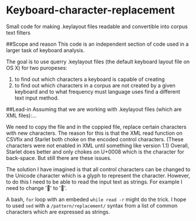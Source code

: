 # Keyboard-character-replacement
Small code for making .keylayout files readable and convertible into corpus text filters

##Scope and reason
This code is an independent section of code used in a larger task of keyboard analysis.

The goal is to use querry .keylayout files (the default keyboard layout file on OS X) for two puropeses:
  1. to find out which characters a keyboard is capable of creating
  2. to find out which characters in a corpus are not created by a given keyboard and to what frequency must language uses find a different text input method.

##Lead-in
Assuming that we are working with .keylayout files (which are XML files):...

We need to copy the file and in the coppied file, replace certain characters with new characters. The reason for this is that the XML read function on CSVfix and Starlet both choke on the encoded control characters. (These characters were not enabled in XML until something like version 1.1) Overall, Starlet does better and only chokes on U+0008 which is the character for back-space. But still there are these issues.

The solution I have imagined is that all control characters can be changed to the Unicode character which is a glyph to represent the character. However, to do this I need to be able to read the input text as strings. For example I need to change '&#x0001;' to '␁'. 

A bash, `for` loop with an embeded `while read -r` might do the trick. I hope to used `sed` with a `/pattern/replacement/` syntax from a list of common characters which are expressed as strings. 
